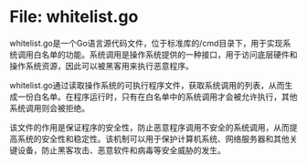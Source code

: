 # File: whitelist.go

whitelist.go是一个Go语言源代码文件，位于标准库的/cmd目录下，用于实现系统调用白名单的功能。系统调用是操作系统提供的一种接口，用于访问底层硬件和操作系统资源，因此可以被黑客用来执行恶意程序。

whitelist.go通过读取操作系统的可执行程序文件，获取系统调用的列表，从而生成一份白名单。在程序运行时，只有在白名单中的系统调用才会被允许执行，其他系统调用则会被拒绝。

该文件的作用是保证程序的安全性，防止恶意程序调用不安全的系统调用，从而提高系统的安全性和稳定性。该机制可以用于保护计算机系统、网络服务器和其他关键设备，防止黑客攻击、恶意软件和病毒等安全威胁的发生。

